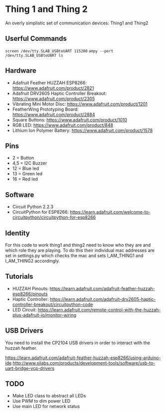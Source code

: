 # Thing 1 and Thing 2
An overly simplistic set of communication devices: Thing1 and Thing2

## Userful Commands
```screen /dev/tty.SLAB_USBtoUART 115200```
```ampy --port /dev/tty.SLAB_USBtoUART ls```

## Hardware

* Adafruit Feather HUZZAH ESP8266: https://www.adafruit.com/product/2821
* Adafruit DRV2605 Haptic Controller Breakout: https://www.adafruit.com/product/2305
* Vibrating Mini Motor Disc: https://www.adafruit.com/product/1201
* FeatherWing Prototyping Board: https://www.adafruit.com/product/2884
* Square Buttons: https://www.adafruit.com/product/1010
* RGB LED: https://www.adafruit.com/product/848
* Lithium Ion Polymer Battery: https://www.adafruit.com/product/1578

## Pins

* 2 = Button
* 4,5 = I2C Buzzer
* 12 = Blue led
* 13 = Green led
* 16 = Red led

## Software

* Circuit Python 2.2.3
* CircuitPython for ESP8266: https://learn.adafruit.com/welcome-to-circuitpython/circuitpython-for-esp8266

## Identity

For this code to work thing1 and thing2 need to know who they are and which
role they are playing.  To do this their individual mac addresses are set in
settings.py which checks the mac and sets I_AM_THING1 and I_AM_THING2 accordingly.

## Tutorials

* HUZZAH Pinouts: https://learn.adafruit.com/adafruit-feather-huzzah-esp8266/pinouts
* Haptic Controller: https://learn.adafruit.com/adafruit-drv2605-haptic-controller-breakout/circuitpython-code
* LED Circuit: https://learn.adafruit.com/remote-control-with-the-huzzah-plus-adafruit-io/monitor-wiring

## USB Drivers

You need to install the CP2104 USB drivers in order to interact with the huzzah feather.  

https://learn.adafruit.com/adafruit-feather-huzzah-esp8266/using-arduino-ide
http://www.silabs.com/products/development-tools/software/usb-to-uart-bridge-vcp-drivers

## TODO

* Make LED class to abstract all LEDs
* Use PWM to dim power LED
* Use main LED for network status
